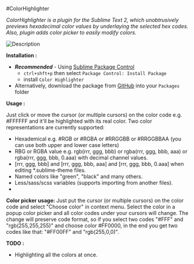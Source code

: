 #ColorHighlighter

_ColorHighlighter is a plugin for the Sublime Text 2, which unobtrusively previews hexadecimal color values by underlaying the selected hex codes. Also, plugin adds color picker to easily modify colors._

![Description](http://f.cl.ly/items/0b471K1T0X3b3e1m2j1r/Screen%20Shot%202013-08-07%20at%2012.52.01%20PM.jpg)

**Installation :**

- **_Recommended_** - Using [Sublime Package Control](http://wbond.net/sublime_packages/package_control "Sublime Package Control")
    - `ctrl+shft+p` then select `Package Control: Install Package`
    - install `Color Highlighter`
- Alternatively, download the package from [GitHub](https://github.com/Monnoroch/ColorHighlighter "ColorHighlighter") into your `Packages` folder

**Usage :**

Just click or move the cursor (or multiple cursors) on the color code e.g. #FFFFFF and it'll be highlighted with its real color.
Two color representations are currently supported:
- Hexademical e.g. #RGB or #RGBA or #RRGGBB or #RRGGBBAA (you can use both upper and lower case letters)
- RBG or RGBA value e.g. rgb(rrr, ggg, bbb) or rgba(rrr, ggg, bbb, aaa) or rgba(rrr, ggg, bbb, 0.aaa) with decimal channel values.
- [rrr, ggg, bbb] and [rrr, ggg, bbb, aaa] and [rrr, ggg, bbb, 0.aaa] when editing *.sublime-theme files.
- Named colors like "green", "black" and many others.
- Less/sass/scss variables (supports importing from another files).
- 
**Color picker usage:**
Just put the cursor (or multiple cursors) on the color code and select "Choose color" in context menu. Select the color in a popup color picker and all color codes under your cursors will change. The change will preserve code format, so if you select two codes "#FFF" and "rgb(255,255,255)" and choose color #FF0000, in the end you get two codes like that: "#FF00FF" and "rgb(255,0,0)".


**TODO :**
- Highlighting all the colors at once.
